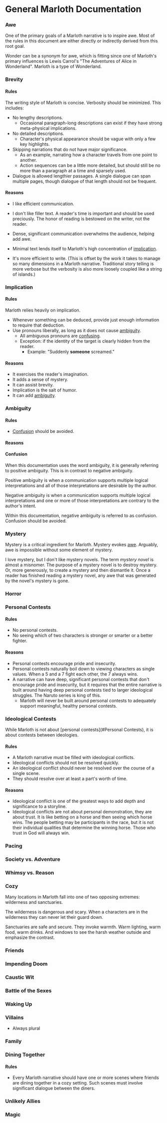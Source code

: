 # General Marloth Documentation

### Awe

One of the primary goals of a Marloth narrative is to inspire awe.  Most of the rules in this document are either directly or indirectly derived from this root goal.

Wonder can be a synonym for awe, which is fitting since one of Marloth's primary influences is Lewis Carrol's "The Adventures of Alice in Wonderland".  Marloth is a type of Wonderland.

### Brevity

#### Rules

The writing style of Marloth is concise. Verbosity should be minimized. This includes:

* No lengthy descriptions.
  * Occasional paragraph-long descriptions can exist if they have strong meta-physical implications.
* No detailed descriptions.
  * Character's physical appearance should be vague with only a few key highlights.
* Skipping narrations that do not have major significance.
  * As an example, narrating how a character travels from one point to another.
  * Action sequences can be a little more detailed, but should still be no more than a paragraph at a time and sparsely used.
* Dialogue is allowed lengthier passages.  A single dialogue can span multiple pages, though dialogue of that length should not be frequent.

#### Reasons

* I like efficient communication.
* I don't like filler text.  A reader's time is important and should be used preciously.  The honor of reading is bestowed on the writer, not the reader.
* Dense, significant communication overwhelms the audience, helping add awe.
* Minimal text lends itself to Marloth's high concentration of [implication](#Implication).

* It's more efficient to write.  (This is offset by the work it takes to manage so many dimensions in a Marloth narrative.  Traditional story telling is more verbose but the verbosity is also more loosely coupled like a string of islands.)

### Implication

#### Rules

Marloth relies heavily on implication.

* Whenever something can be deduced, provide just enough information to require that deduction.
* Use pronouns liberally, as long as it does not cause [ambiguity](#Ambiguity).
  * All ambiguous pronouns are [confusing](#Confusion).
  * Exception: if the identity of the target is clearly hidden from the reader.
    * Example: "Suddenly **someone** screamed."

#### Reasons

* It exercises the reader's imagination.
* It adds a sense of mystery.
* It can assist brevity.
* Implication is the salt of humor.
* It can add [ambiguity](#Ambiguity).

### Ambiguity

#### Rules

* [Confusion](#Confusion) should be avoided.

#### Reasons

#### Confusion

When this documentation uses the word ambiguity, it is generally referring to positive ambiguity. This is in contrast to negative ambiguity.

Positive ambiguity is when a communication supports multiple logical interpretations and all of those interpretations are desirable by the author.

Negative ambiguity is when a communication supports multiple logical interpretations and one or more of those interpretations are contrary to the author's intent.

Within this documentation, negative ambiguity is referred to as confusion.  Confusion should be avoided.

### Mystery

Mystery is a critical ingredient for Marloth.  Mystery evokes [awe](#Awe).  Arguably, awe is impossible without some element of mystery.

I love mystery, but I don't like mystery novels.  The term *mystery novel* is almost a misnomer.  The purpose of a mystery novel is to destroy mystery.  Or, more generously, to create a mystery and then dismantle it.  Once a reader has finished reading a mystery novel, any awe that was generated by the novel's mystery is gone.

### Horror

### Personal Contests

#### Rules

* No personal contests.
* No seeing which of two characters is stronger or smarter or a better fighter.

#### Reasons

* Personal contests encourage pride and insecurity.
* Personal contests naturally boil down to viewing characters as single values.  When a 5 and a 7 fight each other, the 7 always wins.
* A narrative can have deep, significant personal contests that don't encourage pride and insecurity, but it requires that the entire narrative is built around having deep personal contests tied to larger ideological struggles.  The Naruto series is king of this.
  * Marloth will never be built around personal contests to adequately support meaningful, healthy personal contests.

### Ideological Contests

While Marloth is not about [personal contests](#Personal Contests), it is about contests between ideologies.

#### Rules

* A Marloth narrative must be filled with ideological conflicts.
* Ideological conflicts should not be resolved quickly.
* An ideological conflict should never be resolved over the course of a single scene.
* They should resolve over at least a part's worth of time.

#### Reasons

* Ideological conflict is one of the greatest ways to add depth and significance to a storyline.
* Ideological conflicts are not about personal demonstration, they are about trust.  It is like betting on a horse and then seeing which horse wins. The people betting may be participants in the race, but it is not their individual qualities that determine the winning horse.  Those who trust in God will always win.

### Pacing

### Society vs. Adventure

### Whimsy vs. Reason

### Cozy

Many locations in Marloth fall into one of two opposing extremes: wilderness and sanctuaries.

The wilderness is dangerous and scary.  When a characters are in the wilderness they can never let their guard down.

Sanctuaries are safe and secure.  They invoke warmth.  Warm lighting, warm food, warm drinks.  And windows to see the harsh weather outside and emphasize the contrast.

### Friends

### Impending Doom

### Caustic Wit

### Battle of the Sexes

### Waking Up

### Villains

* Always plural

### Family

### Dining Together

#### Rules

* Every Marloth narrative should have one or more scenes where friends are dining together in a cozy setting.  Such scenes must involve significant dialogue between the diners.

### Unlikely Allies

### Magic